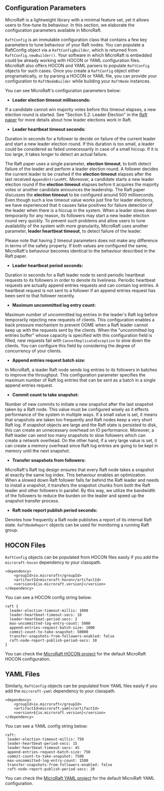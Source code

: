 
## Configuration Parameters

MicroRaft is a lightweight library with a minimal feature set, yet it allows 
users to fine-tune its behaviour. In this section, we elaborate 
the configuration parameters available in MicroRaft. 

`RaftConfig` is an immutable configuration class that contains a few key 
parameters to tune behaviour of your Raft nodes. You can populate a RaftConfig
object via a `RaftConfigBuilder`, which is returned from 
`RaftConfig.newBuilder()`. Your software in which MicroRaft is embedded could be 
already working with HOCON or YAML configuration files. MicroRaft also offers 
HOCON and YAML parsers to populate `RaftConfig` objects for such cases. Once 
you create a `RaftConfig` object either programatically, or by parsing a HOCON
or YAML file, you can provide your configuration to `RaftNodeBuilder` while
building your `RaftNode` instances.

You can see MicroRaft's configuration parameters below:

* __Leader election timeout milliseconds:__

If a candidate cannot win majority votes before this timeout elapses, a new
election round is started. See "Section 5.2: Leader Election" in the
[Raft paper]((https://raft.github.io/raft.pdf)) for more details about how 
leader elections work in Raft.

* __Leader heartbeat timeout seconds:__ 

Duration in seconds for a follower to decide on failure of the current leader
and start a new leader election round. If this duration is too small, a leader
could be considered as failed unnecessarily in case of a small hiccup. If it is
too large, it takes longer to detect an actual failure.

The Raft paper uses a single parameter, __election timeout__, to both detect 
failure of the leader and perform a leader election round. A follower decides 
the current leader to be crashed if the __election timeout__ elapses after 
the last received `AppendEntriesRPC`. Moreover, a candidate starts a new leader 
election round if the __election timeout__ elapses before it acquires 
the majority votes or another candidate announces the leadership. The Raft 
paper discusses the __election timeout__ to be configured around 500
milliseconds. Even though such a low timeout value works just fine for leader
elections, we have experienced that it causes false positives for failure 
detection of the leader when there is a hiccup in the system. When a leader 
slows down temporarily for any reason, its followers may start a new leader 
election round very quickly. To prevent such problems and allow users to tune
availability of the system with more granularity, MicroRaft uses another 
parameter, __leader heartbeat timeout__, to detect failure of the leader. 

Please note that having 2 timeout parameters does not make any difference in 
terms of the safety property. If both values are configured the same, 
MicroRaft's behaviour becomes identical to the behaviour described in the Raft
paper.

* __Leader heartbeat period seconds:__

Duration in seconds for a Raft leader node to send periodic heartbeat requests
to its followers in order to denote its liveliness. Periodic heartbeat requests
are actually append entries requests and can contain log entries. A heartbeat
request is not sent to a follower if an append entries request has been sent to
that follower recently.

* __Maximum uncommitted log entry count:__

Maximum number of uncommitted log entries in the leader's Raft log before
temporarily rejecting new requests of clients. This configuration enables 
a back pressure mechanism to prevent OOME when a Raft leader cannot keep up
with the requests sent by the clients. When the "uncommitted log entries 
buffer" whose capacity is specified with this configuration field is filled, 
new requests fail with `CannotReplicateException` to slow down the clients. 
You can configure this field by considering the degree of concurrency of your
clients.

* __Append entries request batch size:__

In MicroRaft, a leader Raft node sends log entries to its followers in batches
to improve the throughput. This configuration parameter specifies the maximum
number of Raft log entries that can be sent as a batch in a  single append 
entries request.

* __Commit count to take snapshot:__

Number of new commits to initiate a new snapshot after the last snapshot taken 
by a Raft node. This value must be configured wisely as it effects performance
of the system in multiple ways. If a small value is set, it means that 
snapshots are taken too frequently and Raft nodes keep a very short Raft log. 
If snapshot objects are large and the Raft state is persisted to disk, this can
create an unnecessary overhead on IO performance. Moreover, a Raft leader can 
send too many snapshots to slow followers which can create a network overhead. 
On the other hand, if a very large value is set, it can create a memory 
overhead since Raft log entries are going to be kept in memory until the next
snapshot.

* __Transfer snapshots from followers:__

MicroRaft's Raft log design ensures that every Raft node takes a snapshot at
exactly the same log index. This behaviour enables an optimization. When 
a slowed down Raft follower falls far behind the Raft leader and needs to 
install a snapshot, it transfers the snapshot chunks from both the Raft leader
and other followers in parallel. By this way, we utilize the bandwidth of
the followers to reduce the burden on the leader and speed up the snapshot
transfer process.

* __Raft node report publish period seconds:__

Denotes how frequently a Raft node publishes a report of its internal Raft 
state. `RaftNodeReport` objects can be used for monitoring a running Raft 
group.


## HOCON Files

`RaftConfig` objects can be populated from HOCON files easily if you add the
`microraft-hocon` dependency to your classpath. 

~~~~
<dependency>
	<groupId>io.microraft</groupId>
	<artifactId>microraft-hocon</artifactId>
	<version>${io.microraft.version}</version>
</dependency>
~~~~

You can see a HOCON config string below:

~~~~
raft {
  leader-election-timeout-millis: 1000
  leader-heartbeat-timeout-secs: 10
  leader-heartbeat-period-secs: 2
  max-uncommitted-log-entry-count: 5000
  append-entries-request-batch-size: 1000
  commit-count-to-take-snapshot: 50000
  transfer-snapshots-from-followers-enabled: false
  raft-node-report-publish-period-secs: 10
}
~~~~

You can check the 
[MicroRaft HOCON project](https://github.com/metanet/MicroRaft/blob/master/microraft-hocon/microraft-default-full.conf) for the default
MicroRaft HOCON configuration.

## YAML Files

Similarly, `RaftConfig` objects can be populated from YAML files easily if you 
add the `microraft-yaml` dependency to your classpath.

~~~~
<dependency>
	<groupId>io.microraft</groupId>
	<artifactId>microraft-yaml</artifactId>
	<version>${io.microraft.version}</version>
</dependency>
~~~~

You can see a YAML config string below:

~~~~
raft:
 leader-election-timeout-millis: 750
 leader-heartbeat-period-secs: 15
 leader-heartbeat-timeout-secs: 45
 append-entries-request-batch-size: 750
 commit-count-to-take-snapshot: 7500
 max-uncommitted-log-entry-count: 1500
 transfer-snapshots-from-followers-enabled: false
 raft-node-report-publish-period-secs: 20
~~~~

You can check the 
[MicroRaft YAML project](https://github.com/metanet/MicroRaft/blob/master/microraft-yaml/microraft-default-full.yaml) for the default
MicroRaft YAML configuration.
